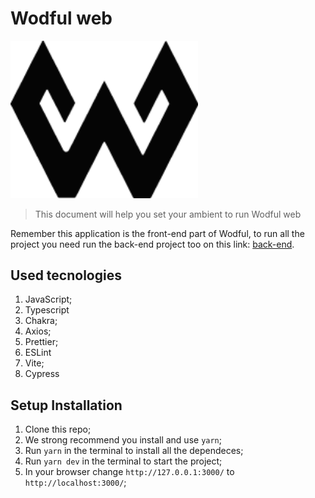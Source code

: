# Wodful web

<img src="./src/assets/images/wodful.png" alt="logo wodfull" style="width: 300px;">

> This document will help you set your ambient to run Wodful web

Remember this application is the front-end part of Wodful, to run all the project you need run the back-end project too on this link: [back-end](https://github.com/EXtreme-go-horse-club/wodful-api).

## Used tecnologies

1. JavaScript;
2. Typescript
3. Chakra;
4. Axios;
5. Prettier;
6. ESLint
7. Vite;
8. Cypress

## Setup Installation

1. Clone this repo;
2. We strong recommend you install and use `yarn`;
3. Run `yarn` in the terminal to install all the dependeces;
4. Run `yarn dev` in the terminal to start the project;
5. In your browser change `http://127.0.0.1:3000/` to `http://localhost:3000/`;
